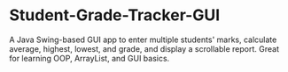 # Student-Grade-Tracker-GUI
A Java Swing-based GUI app to enter multiple students' marks, calculate average, highest, lowest, and grade, and display a scrollable report. Great for learning OOP, ArrayList, and GUI basics.
